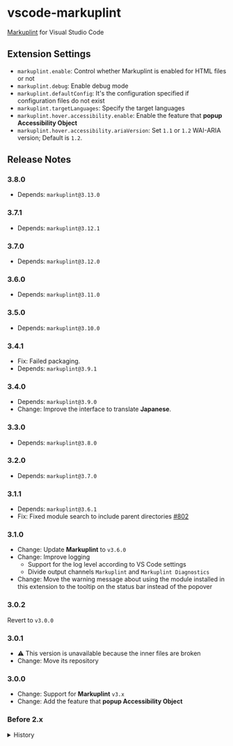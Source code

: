 # vscode-markuplint

[Markuplint](https://markuplint.dev) for Visual Studio Code

## Extension Settings

- `markuplint.enable`: Control whether Markuplint is enabled for HTML files or not
- `markuplint.debug`: Enable debug mode
- `markuplint.defaultConfig`: It's the configuration specified if configuration files do not exist
- `markuplint.targetLanguages`: Specify the target languages
- `markuplint.hover.accessibility.enable`: Enable the feature that **popup Accessibility Object**
- `markuplint.hover.accessibility.ariaVersion`: Set `1.1` or `1.2` WAI-ARIA version; Default is `1.2`.

## Release Notes

### 3.8.0

- Depends: `markuplint@3.13.0`

### 3.7.1

- Depends: `markuplint@3.12.1`

### 3.7.0

- Depends: `markuplint@3.12.0`

### 3.6.0

- Depends: `markuplint@3.11.0`

### 3.5.0

- Depends: `markuplint@3.10.0`

### 3.4.1

- Fix: Failed packaging.
- Depends: `markuplint@3.9.1`

### 3.4.0

- Depends: `markuplint@3.9.0`
- Change: Improve the interface to translate **Japanese**.

### 3.3.0

- Depends: `markuplint@3.8.0`

### 3.2.0

- Depends: `markuplint@3.7.0`

### 3.1.1

- Depends: `markuplint@3.6.1`
- Fix: Fixed module search to include parent directories [#802](https://github.com/markuplint/markuplint/pull/802)

### 3.1.0

- Change: Update **Markuplint** to `v3.6.0`
- Change: Improve logging
  - Support for the log level according to VS Code settings
  - Divide output channels `Markuplint` and `Markuplint Diagnostics`
- Change: Move the warning message about using the module installed in this extension to the tooltip on the status bar instead of the popover

### 3.0.2

Revert to `v3.0.0`

### 3.0.1

- :warning: This version is unavailable because the inner files are broken
- Change: Move its repository

### 3.0.0

- Change: Support for **Markuplint** `v3.x`
- Change: Add the feature that **popup Accessibility Object**

### Before 2.x

<details>
<summary>History</summary>

### 2.2.1

- Fix: Mis-resolving a target path for Windows.

### 2.2.0

- Change: Supports `Smarty` format. (Needs `@markuplint/smarty-parser`)
- Fix: The evaluation stops if thrown an error

### 2.1.1

- Fix: Did not run when changing a document

### 2.1.0

- Fix: Crash when no-installed markuplint
- Change: Default loading version `2.x`
- Change: Add the setting `markuplint.defaultConfig`
- Change: Add the setting `markuplint.debug`
- Change: Make it possible to edit the setting per langages

### 2.0.3

- Change: Output the `reason`.
- Change: Supports the `info` severity.
- Change: Improve debug logs.

### 2.0.2

- Change: Improve to debounce the execution.

### 2.0.0

- Change: Support for markuplint v2.x.

### 1.10.1

- Fix: The schema path.

### 1.10.0

- change: Support for `.astro` file and `@markuplint/astro-parser`
- update: dependencies

### 1.9.2

- Fix: The schema path.

### 1.9.1

- Fix: The repository path.

### 1.9.0

- update: Supported JSX Parser and JavaScript/TypeScript file.

### 1.8.0

- update: Supported some new languages/templates.

### 1.7.0

- update: Default [markuplint](https://github.com/markuplint/markuplint) version v1.0.0

### 1.6.0

- update: Default [markuplint](https://github.com/markuplint/markuplint) version v1.0.0-alpha.57
- change: Added default configuration

### 1.3.0

- update: Default [markuplint](https://github.com/markuplint/markuplint) version v1.0.0-alpha.53
- change: Added languages to support

### 1.2.0

- update: Default [markuplint](https://github.com/markuplint/markuplint) version v1.0.0-alpha.45
- change: Support for `.pug` file and `@markuplint/pug-parser`

### 1.1.0

- update: Default [markuplint](https://github.com/markuplint/markuplint) version v1.0.0-alpha.19
- change: Support for `.vue` file and `@markuplint/vue-parser`

### 1.0.0

- update: Default [markuplint](https://github.com/markuplint/markuplint) version v1.0.0-alpha

### 0.8.0

- change: Notify message when markuplint could not be found in the node_modules of the workspace.
- change: Show version of markuplint to status bar.

### 0.7.0

- change: Support for `.vue` file on Vue.js
- update: Default [markuplint](https://github.com/YusukeHirao/markuplint) version [v0.21.0](https://github.com/YusukeHirao/markuplint/releases/tag/v0.21.0)

### 0.6.0

- update: Default [markuplint](https://github.com/YusukeHirao/markuplint) version [v0.16.2](https://github.com/YusukeHirao/markuplint/releases/tag/v0.16.2)

### 0.5.1

- bugfix: Fix importing module error.

### 0.5.0

- change: Importing module [markuplint](https://github.com/YusukeHirao/markuplint) from node_modules on current working directory automatically
- update: Default [markuplint](https://github.com/YusukeHirao/markuplint) version [v0.14.0](https://github.com/YusukeHirao/markuplint/releases/tag/v0.14.0)

### 0.4.0

- update module [markuplint](https://github.com/YusukeHirao/markuplint) [v0.12.0](https://github.com/YusukeHirao/markuplint/releases/tag/v0.12.0)

### 0.3.0

- update module [markuplint](https://github.com/YusukeHirao/markuplint) [v0.11.0-beta.2](https://github.com/YusukeHirao/markuplint/releases/tag/v0.11.0-beta.2)

### 0.2.0

- update module [markuplint](https://github.com/YusukeHirao/markuplint) [v0.9.0](https://github.com/YusukeHirao/markuplint/releases/tag/v0.9.0)

### 0.1.1

- update module [markuplint](https://github.com/YusukeHirao/markuplint) [v0.7.0](https://github.com/YusukeHirao/markuplint/releases/tag/v0.7.0)

### 0.1.0

Trial release

</details>
